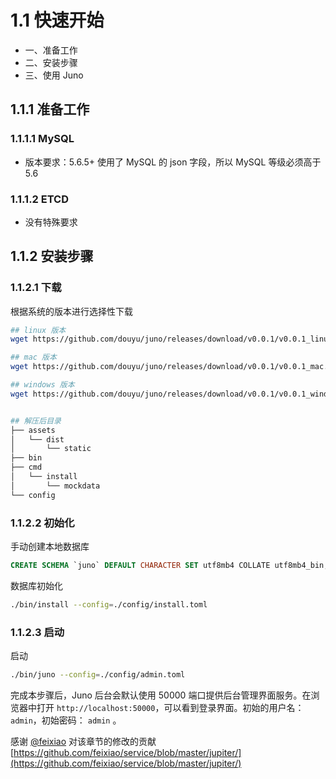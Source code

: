 # 1.1 快速开始

- 一、准备工作
- 二、安装步骤
- 三、使用 Juno

## 1.1.1 准备工作

### 1.1.1.1 MySQL

- 版本要求：5.6.5+
  使用了 MySQL 的 json 字段，所以 MySQL 等级必须高于 5.6

### 1.1.1.2 ETCD

- 没有特殊要求

## 1.1.2 安装步骤

### 1.1.2.1 下载

根据系统的版本进行选择性下载

```bash
## linux 版本
wget https://github.com/douyu/juno/releases/download/v0.0.1/v0.0.1_linux.zip

## mac 版本
wget https://github.com/douyu/juno/releases/download/v0.0.1/v0.0.1_mac.zip

## windows 版本
wget https://github.com/douyu/juno/releases/download/v0.0.1/v0.0.1_windows.zip


## 解压后目录
├── assets
│   └── dist
│       └── static
├── bin
├── cmd
│   └── install
│       └── mockdata
└── config
```

### 1.1.2.2 初始化

手动创建本地数据库

```sql
CREATE SCHEMA `juno` DEFAULT CHARACTER SET utf8mb4 COLLATE utf8mb4_bin;

```

数据库初始化

```bash
./bin/install --config=./config/install.toml
```

### 1.1.2.3 启动

启动

```bash
./bin/juno --config=./config/admin.toml
```

完成本步骤后，Juno 后台会默认使用 50000 端口提供后台管理界面服务。在浏览器中打开 `http://localhost:50000`，可以看到登录界面。初始的用户名： `admin`，初始密码： `admin` 。

感谢 [@feixiao](https://github.com/feixiao) 对该章节的修改的贡献 [https://github.com/feixiao/service/blob/master/jupiter/](https://github.com/feixiao/service/blob/master/jupiter/)
